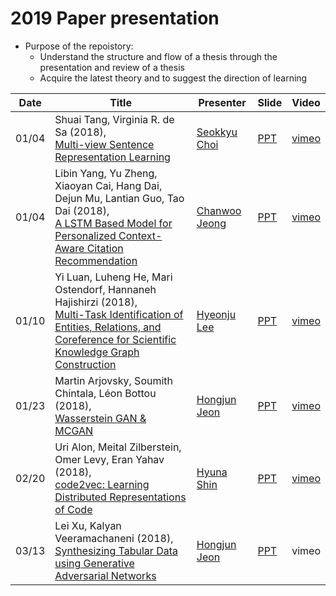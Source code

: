 #  2019 Paper presentation
- Purpose of the repoistory:
    - Understand the structure and flow of a thesis through the presentation and review of a thesis
    - Acquire the latest theory and to suggest the direction of learning


| Date | Title | Presenter | Slide | Video |
| ---- | --- | --- | --- | --- |
| 01/04 | Shuai Tang, Virginia R. de Sa (2018), <br>[Multi-view Sentence Representation Learning](https://arxiv.org/pdf/1805.07443.pdf) | [Seokkyu Choi](https://github.com/choiseokkyu) | [PPT](https://drive.google.com/open?id=11RstGeeWrmGcKqbDFFEoB4mzETlrUuH-) | [vimeo](https://vimeo.com/309858751) |
| 01/04 | Libin Yang, Yu Zheng, Xiaoyan Cai, Hang Dai, Dejun Mu, Lantian Guo, Tao Dai  (2018), <br>[A LSTM Based Model for Personalized Context-Aware Citation Recommendation](https://ieeexplore.ieee.org/stamp/stamp.jsp?tp=&arnumber=8478136) | [Chanwoo Jeong](https://github.com/jeongchanwoo) | [PPT](https://drive.google.com/open?id=1d8P_C2ftoZARSWmHKQJq6O5UwctO292T6shIkhEjxgI) | [vimeo](https://vimeo.com/309858733) |
| 01/10 | Yi Luan, Luheng He, Mari Ostendorf, Hannaneh Hajishirzi (2018), <br>[Multi-Task Identification of Entities, Relations, and Coreference for Scientific Knowledge Graph Construction](https://arxiv.org/abs/1808.09602) | [Hyeonju Lee](https://github.com/hyoenju) | [PPT](https://drive.google.com/open?id=15pgNR5MxwwG5-y7J3vJas5AWhXZPomEF) | [vimeo](https://vimeo.com/314704400) |
| 01/23 | Martin Arjovsky, Soumith Chintala, Léon Bottou (2018), <br>[Wasserstein GAN & MCGAN](https://arxiv.org/abs/1701.07875) | [Hongjun Jeon](https://github.com/jeonhongjun) | [PPT](https://drive.google.com/drive/folders/12TPQCsThKx84UJlVfPwWodRDTlY4c5EP) | [vimeo](https://vimeo.com/309858751) |
| 02/20 | Uri Alon, Meital Zilberstein, Omer Levy, Eran Yahav (2018), <br>[code2vec: Learning Distributed Representations of Code](https://arxiv.org/abs/1803.09473) | [Hyuna Shin](https://github.com/HyunaShin) | [PPT](https://drive.google.com/open?id=1KnQB_KgcxqnmlRDgnKqvoVQawwmWtl-9) | [vimeo](https://drive.google.com/open?id=1tDxBxlc9IVTXbv8uSjtEDiOLj90_DlnG) |
| 03/13 | Lei Xu, Kalyan Veeramachaneni (2018), <br>[Synthesizing Tabular Data using Generative Adversarial Networks](https://arxiv.org/abs/1811.11264) | [Hongjun Jeon](https://github.com/jeonhongjun) | [PPT](https://docs.google.com/presentation/d/1fJE8xNsUBfugpI8frP7KE5XikRf2ujev6bcBG7HXibw/edit?usp=sharing) | vimeo |
